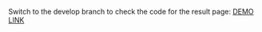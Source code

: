 Switch to the develop branch to check the code for the result page:
[DEMO LINK](https://volodkaly.github.io/layout_landing-page/)

